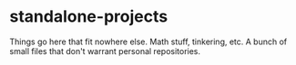 # standalone-projects
Things go here that fit nowhere else. Math stuff, tinkering, etc. A bunch of small files that don't warrant personal repositories.
